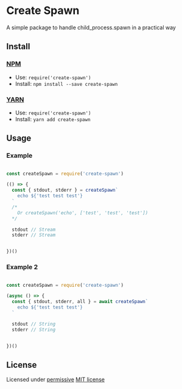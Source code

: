 # Create Spawn
A simple package to handle child_process.spawn in a practical way

## Install

### [NPM](http://npmjs.org/)
- Use: `require('create-spawn')`
- Install: `npm install --save create-spawn`

### [YARN](https://yarnpkg.com/)
- Use: `require('create-spawn')`
- Install: `yarn add create-spawn`

## Usage

### Example

``` javascript

const createSpawn = require('create-spawn')

(() => {
  const { stdout, stderr } = createSpawn`
    echo ${'test test test'}
  `
  /*
    Or createSpawn('echo', ['test', 'test', 'test'])
  */

  stdout // Stream
  stderr // Stream


})()

```

### Example 2

``` javascript

const createSpawn = require('create-spawn')

(async () => {
  const { stdout, stderr, all } = await createSpawn`
    echo ${'test test test'}
  `

  stdout // String
  stderr // String


})()

```


## License

Licensed under [permissive](http://en.wikipedia.org/wiki/Permissive_free_software_licence) [MIT license](http://opensource.org/licenses/MIT)


